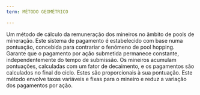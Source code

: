 ```yaml
---
term: MÉTODO GEOMÉTRICO

---
```

Um método de cálculo da remuneração dos mineiros no âmbito de pools de mineração. Este sistema de pagamento é estabelecido com base numa pontuação, concebida para contrariar o fenómeno de pool hopping. Garante que o pagamento por ação submetida permanece constante, independentemente do tempo de submissão. Os mineiros acumulam pontuações, calculadas com um fator de decaimento, e os pagamentos são calculados no final do ciclo. Estes são proporcionais à sua pontuação. Este método envolve taxas variáveis e fixas para o mineiro e reduz a variação dos pagamentos por ação.